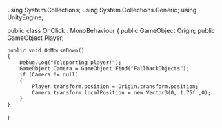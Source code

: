 using System.Collections;
using System.Collections.Generic;
using UnityEngine;

public class OnClick : MonoBehaviour
{
    public GameObject Origin;
    public GameObject Player;
    
    public void OnMouseDown()
    {
        Debug.Log("Teleporting player!");
        GameObject Camera = GameObject.Find("FallbackObjects");
        if (Camera != null)
        {
            Player.transform.position = Origin.transform.position;
            Camera.transform.localPosition = new Vector3(0, 1.75f ,0);
        }
    }
}
